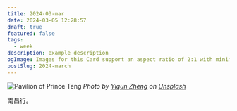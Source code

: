 ```yaml
---
title: 2024-03-mar
date: 2024-03-05 12:28:57
draft: true
featured: false
tags:
  - week
description: example description
ogImage: Images for this Card support an aspect ratio of 2:1 with minimum dimensions of 300x157 or maximum of 4096x4096 pixels
postSlug: 2024-march
---
```



![Pavilion of Prince Teng](https://images.unsplash.com/photo-1704434927473-8ec35cc6bf1b?crop=entropy&cs=tinysrgb&fit=max&fm=jpg&ixid=M3wzNjAwOTd8MHwxfHNlYXJjaHwyfHxuYW5jaGFuZ3xlbnwwfDB8fHwxNzA5NjEyOTYwfDA&ixlib=rb-4.0.3&q=80&w=1080)
*Photo by [Yiqun Zheng](https://unsplash.com/@zyokor?utm_source=Obsidian%20Image%20Inserter%20Plugin&utm_medium=referral) on [Unsplash](https://unsplash.com/?utm_source=Obsidian%20Image%20Inserter%20Plugin&utm_medium=referral)*

南昌行。